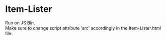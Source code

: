 # Item-Lister
Run on JS Bin.\
Make sure to change script attribute 'src' accordingly in the Item-Lister.html file.
